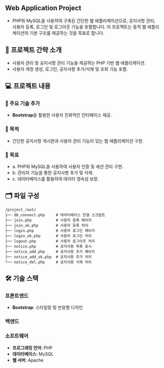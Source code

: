 ## Web Application Project

  - PHP와 MySQL을 사용하여 구축된 간단한 웹 애플리케이션으로, 공지사항 관리, 사용자 등록, 로그인 및 로그아웃 기능을 포함합니다. 이 프로젝트는 동적 웹 애플리케이션의 기본 구조를 제공하는 것을 목표로 합니다.

## 📁 프로젝트 간략 소개

- 사용자 관리 및 공지사항 관리 기능을 제공하는 PHP 기반 웹 애플리케이션.
- 사용자 계정 생성, 로그인, 공지사항 추가/삭제 및 조회 기능 포함.

## 💻 프로젝트 내용

### 🎯 주요 기술 추가
- **Bootstrap**을 활용한 사용자 친화적인 인터페이스 제공.


### 🎯 목적
- 간단한 공지사항 게시판과 사용자 관리 기능이 있는 웹 애플리케이션 구현.

### 🎣 목표
- a. PHP와 MySQL을 사용하여 사용자 인증 및 세션 관리 구현.
- b. 관리자 기능을 통한 공지사항 추가 및 삭제.
- c. 데이터베이스를 활용하여 데이터 영속성 보장.

## 🗂️ 파일 구성

```
/project_root/
├── db_connect.php     # 데이터베이스 연결 스크립트
├── join.php           # 사용자 등록 페이지
├── join_ok.php        # 사용자 등록 처리
├── login.php          # 사용자 로그인 페이지
├── login_ok.php       # 사용자 로그인 처리
├── logout.php         # 사용자 로그아웃 처리
├── notice.php         # 공지사항 목록 표시
├── notice_add.php     # 공지사항 추가 페이지
├── notice_add_ok.php  # 공지사항 추가 처리
└── notice_del.php     # 공지사항 삭제 처리
```

## 🛠️ 기술 스택

### **프론트엔드**
- **Bootstrap**: 스타일링 및 반응형 디자인

### **백엔드**

### **소프트웨어**
- **프로그래밍 언어**: PHP
- **데이터베이스**: MySQL
- **웹 서버**: Apache
